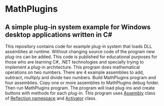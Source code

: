 # MathPlugins
## A simple plug-in system example for Windows desktop applications written in C#

This repository contains code for example plug-in system that loads DLL assemblies at runtime. Without changing source code of the program new plug-ins can be added. This code is published for educational purposes for those who are learning C#, .NET technologies and specially trying to implement a plug-in architecture.
This program does mathematical operations on two numbers. There are 4 example assemblies to add, subtract, multiply and divide two numbers. Build MathPlugins program and four assemblies. Copy one or more assemblies to MathPlugins debug folder. Then run MathPlugins program. The program will load plug-ins and create buttons with methods for each plug-in.
This program uses [Assembly](https://docs.microsoft.com/en-us/dotnet/api/system.reflection.assembly?view=netframework-4.6 "Learn") class of [Reflection namespace](https://docs.microsoft.com/en-us/dotnet/framework/reflection-and-codedom/reflection "Learn") and [Activator](https://docs.microsoft.com/en-us/dotnet/api/system.activator.createinstance?view=netframework-4.6 "Learn") class.
